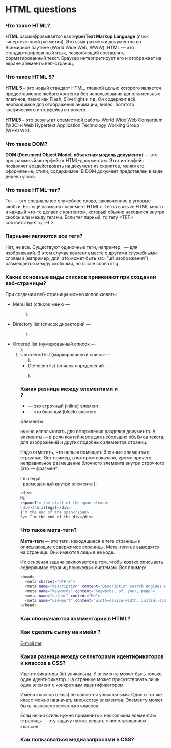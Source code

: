 # HTML questions

### Что такое HTML?
**HTML** расшифровывается как **HyperText Markup Language** (язык гипертекстовой разметки). Это язык разметки документов во Всемирной паутине (World Wide Web, WWW). HTML — это стандартизированный язык, позволяющий составлять форматированный текст. Браузер интерпретирует его и отображает на экране элементы веб-страниц. 

### Что такое HTML 5?
**HTML 5** – это новый стандарт HTML, главной целью которого является предоставление любого контента без использования дополнительных плагинов, таких как Flash, Silverlight и т.д. Он содержит всё необходимое для отображения анимации, видео, богатого графического интерфейса и прочего.

**HTML5** – это результат совместной работы World Wide Web Consortium (W3C) и Web Hypertext Application Technology Working Group (WHATWG).

### Что такое DOM?
**DOM (Document Object Model, объектная модель документа)** — это программный интерфейс к HTML-документам. Этот интерфейс позволяет воздействовать на документ из скриптов, меняя его оформление, стили, содержимое. В DOM документ представлен в виде дерева узлов.

### Что такое HTML-тег?
Тег — это специальное служебное слово, заключенное в угловые скобки. Его ещё называют «элемент HTML». Тегов в языке HTML много и каждый что-то делает с контентом, который обычно находится внутри скобок или между тегами.
Если тег парный, то тегу <ТЕГ> соответствует </ТЕГ>.

### Парными являются все теги?

Нет, не все. Существуют одиночные теги, например, <img> — для изображений. В этом случае контент вместе с другими служебными словами (например, для <img> это может быть src=”url изображения”) размещается между скобками, но после слова img.

### Какие основные виды списков применяют при создании веб-страницы?
При создании веб-страницы можно использовать:

- Menu list (список меню — <menu>).
- Directory list (список директорий — <dir>).
- Ordered list (нумерованный список — <ol>).
- Unordered list (маркированный список — <ul>).
- Definition list (список определений — <dl>).

### Какая разница между элементами <span> и <div>?

- <span> — это строчный (inline) элемент.
- <div> — это блочный (block) элемент.
Элементы <div> нужно использовать для оформления разделов документа. А элементы <span> — в роли контейнеров для небольших объёмов текста, для изображений и других подобных элементов страниц.

Надо отметить, что нельзя помещать блочные элементы в строчные. Вот пример, в котором показано, кроме прочего, неправильное размещение блочного элемента внутри строчного (это — фрагмент <div>I'm illegal</div>, размещённый внутри элемента <span>):

```sh
<div>
Hi
<span>I'm the start of the span element 
<div>I'm illegal</div> 
I'm the end of the span</span> 
Bye I'm the end of the div</div>

```

### Что такое мета-теги?
**Мета-теги** — это теги, находящиеся в теге страницы <head> и описывающие содержимое страницы. Мета-теги не выводятся на странице. Они имеются лишь в её коде.

Их основная задача заключается в том, чтобы кратко описывать содержимое страниц поисковым системам. Вот пример:
```sh
<head>
  <meta charset="UTF-8">
  <meta name="description" content="Description search engines use">
  <meta name="keywords" content="Keywords, of, your, page">
  <meta name="author" content="Me">
  <meta name="viewport" content="width=device-width, initial-scale=1.0">
</head>
```

### Как обозначаются комментарии в HTML?
<!-- вот так-->

### Как сделать сылку на имейл ?
<a href=”mailto:jeffjoellennox@mail.ru”>E-mail me</a>

### Какая разница между селекторами идентификаторов и классов в CSS?
Идентификаторы (id) уникальны. У элемента может быть только один идентификатор. На странице может присутствовать лишь один элемент с конкретным идентификатором.

Имена классов (class) не являются уникальными. Один и тот же класс можно назначать множеству элементов. Элементу может быть назначено несколько классов.

Если некий стиль нужно применить к нескольким элементам страницы — эту задачу нужно решать с использованием классов.

### Как пользоваться медиазапросами в CSS?



